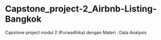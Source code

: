 # Capstone_project-2_Airbnb-Listing-Bangkok
Capstone project modul 2 (Purwadhika) dengan Materi : Data Analysis
